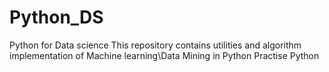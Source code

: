 # Python_DS
Python for Data science
This repository contains utilities and algorithm implementation of Machine learning\Data Mining in Python
Practise Python 
